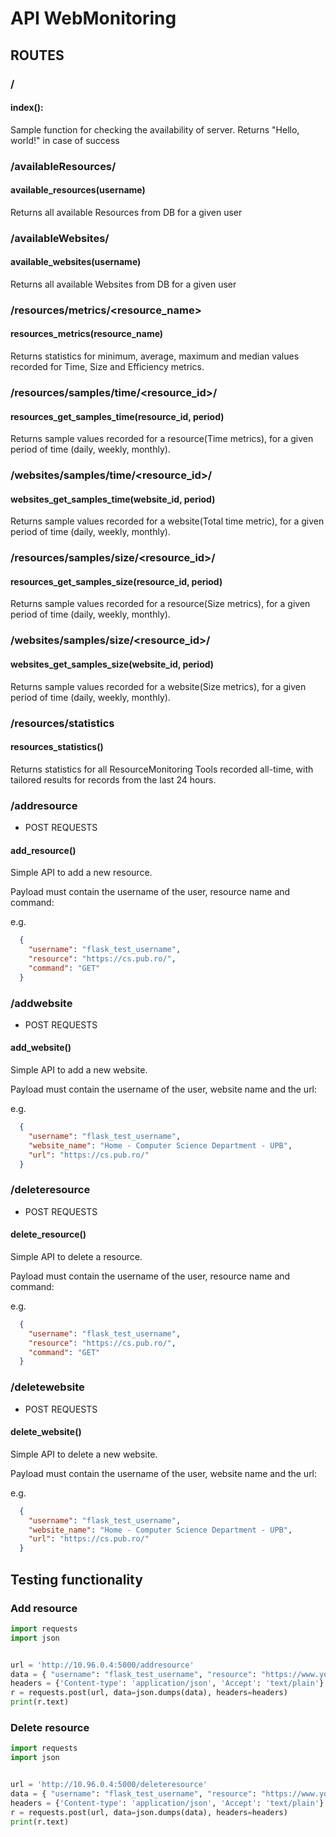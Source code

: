 # API WebMonitoring
## ROUTES
### /
#### index():
Sample function for checking the availability of server. Returns "Hello, world!" in case of success

### /availableResources/<username>
#### available_resources(username)
Returns all available Resources from DB for a given user

### /availableWebsites/<username>
#### available_websites(username)
Returns all available Websites from DB for a given user

### /resources/metrics/<resource_name>
#### resources_metrics(resource_name)
Returns statistics for minimum, average, maximum and median values recorded for Time, Size and Efficiency metrics.

### /resources/samples/time/<resource_id>/<period>
#### resources_get_samples_time(resource_id, period)
Returns sample values recorded for a resource(Time metrics), for a given period of time (daily, weekly, monthly).

### /websites/samples/time/<resource_id>/<period>
#### websites_get_samples_time(website_id, period)
Returns sample values recorded for a website(Total time metric), for a given period of time (daily, weekly, monthly).

### /resources/samples/size/<resource_id>/<period>
#### resources_get_samples_size(resource_id, period)
Returns sample values recorded for a resource(Size metrics), for a given period of time (daily, weekly, monthly).

### /websites/samples/size/<resource_id>/<period>
#### websites_get_samples_size(website_id, period)
Returns sample values recorded for a website(Size metrics), for a given period of time (daily, weekly, monthly).


### /resources/statistics
#### resources_statistics()
Returns statistics for all ResourceMonitoring Tools recorded all-time, with tailored results for records from the last 24 hours.

### /addresource
- POST REQUESTS
#### add_resource()
Simple API to add a new resource.

Payload must contain the username of the user, resource name and command:

e.g.
```json
  {
    "username": "flask_test_username",
    "resource": "https://cs.pub.ro/",
    "command": "GET"
  }
```

### /addwebsite
- POST REQUESTS
#### add_website()
Simple API to add a new website.

Payload must contain the username of the user, website name and the url:

e.g.
```json
  {
    "username": "flask_test_username",
    "website_name": "Home - Computer Science Department - UPB",
    "url": "https://cs.pub.ro/"
  }
```


### /deleteresource
- POST REQUESTS
#### delete_resource()
Simple API to delete a resource.

Payload must contain the username of the user, resource name and command:

e.g.
```json
  {
    "username": "flask_test_username",
    "resource": "https://cs.pub.ro/",
    "command": "GET"
  }
```


### /deletewebsite
- POST REQUESTS
#### delete_website()
Simple API to delete a new website.

Payload must contain the username of the user, website name and the url:

e.g.
```json
  {
    "username": "flask_test_username",
    "website_name": "Home - Computer Science Department - UPB",
    "url": "https://cs.pub.ro/"
  }
```


## Testing functionality
### Add resource
```python
import requests
import json


url = 'http://10.96.0.4:5000/addresource'
data = { "username": "flask_test_username", "resource": "https://www.youtube.com/", "command": "GET" }
headers = {'Content-type': 'application/json', 'Accept': 'text/plain'}
r = requests.post(url, data=json.dumps(data), headers=headers)
print(r.text)
```


### Delete resource
```python
import requests
import json


url = 'http://10.96.0.4:5000/deleteresource'
data = { "username": "flask_test_username", "resource": "https://www.youtube.com/", "command": "GET" }
headers = {'Content-type': 'application/json', 'Accept': 'text/plain'}
r = requests.post(url, data=json.dumps(data), headers=headers)
print(r.text)
```
